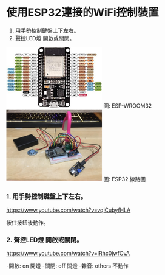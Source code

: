 # 使用ESP32連接的WiFi控制裝置
1. 用手勢控制鍵盤上下左右。
2. 聲控LED燈 開啟或關閉。

<img src="./ESP-WROOM-32.jpg" width="50%" />
圖: ESP-­WROOM­32

<img src="./IMG-3786.JPG" width="50%" />
圖: ESP32 線路圖

### 1. 用手勢控制鍵盤上下左右。
https://www.youtube.com/watch?v=vqiCubyfHLA

按住按鈕後動作。

### 2. 聲控LED燈 開啟或關閉。
https://www.youtube.com/watch?v=IRhc0jwfOvA

-開啟: on  開燈
-關閉: off 關燈
-雜音: others 不動作




